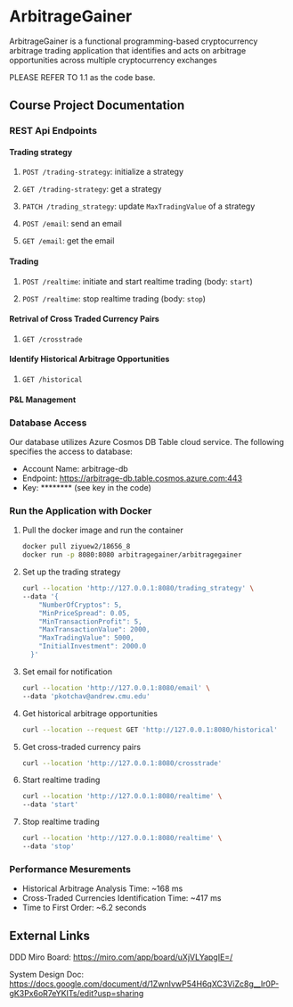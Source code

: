 # ArbitrageGainer
ArbitrageGainer is a functional programming-based cryptocurrency arbitrage trading application that identifies and acts on arbitrage opportunities across multiple cryptocurrency exchanges


PLEASE REFER TO 1.1 as the code base. 

## Course Project Documentation

### REST Api Endpoints

#### Trading strategy

1. `POST /trading-strategy`: initialize a strategy

1. `GET /trading-strategy`: get a strategy

1. `PATCH /trading_strategy`: update `MaxTradingValue` of a strategy

1. `POST /email`: send an email

1. `GET /email`: get the email


#### Trading

1. `POST /realtime`: initiate and start realtime trading (body: `start`)

1. `POST /realtime`: stop realtime trading (body: `stop`)


#### Retrival of Cross Traded Currency Pairs
1. `GET /crosstrade`

#### Identify Historical Arbitrage Opportunities
1. `GET /historical`

#### P&L Management


### Database Access

Our database utilizes Azure Cosmos DB Table cloud service.
The following specifies the access to database:
* Account Name: arbitrage-db
* Endpoint: https://arbitrage-db.table.cosmos.azure.com:443
* Key: \*\*\*\*\*\*\*\* (see key in the code)

### Run the Application with Docker

1. Pull the docker image and run the container

    ```bash
    docker pull ziyuew2/18656_8
    docker run -p 8080:8080 arbitragegainer/arbitragegainer
    ```

1. Set up the trading strategy

    ```bash
    curl --location 'http://127.0.0.1:8080/trading_strategy' \
    --data '{
        "NumberOfCryptos": 5,
        "MinPriceSpread": 0.05,
        "MinTransactionProfit": 5,
        "MaxTransactionValue": 2000,
        "MaxTradingValue": 5000,
        "InitialInvestment": 2000.0
      }'
    ```

1. Set email for notification

    ```bash
    curl --location 'http://127.0.0.1:8080/email' \
    --data 'pkotchav@andrew.cmu.edu'
    ```

1. Get historical arbitrage opportunities

    ```bash
    curl --location --request GET 'http://127.0.0.1:8080/historical'
    ```

1. Get cross-traded currency pairs

    ```bash
    curl --location 'http://127.0.0.1:8080/crosstrade'
    ```

1. Start realtime trading

    ```bash
    curl --location 'http://127.0.0.1:8080/realtime' \
    --data 'start'
    ```

1. Stop realtime trading

    ```bash
    curl --location 'http://127.0.0.1:8080/realtime' \
    --data 'stop'
    ```


### Performance Mesurements

*	Historical Arbitrage Analysis Time: ~168 ms
*	Cross-Traded Currencies Identification Time: ~417 ms
*	Time to First Order: ~6.2 seconds


## External Links

DDD Miro Board: https://miro.com/app/board/uXjVLYapgIE=/

System Design Doc: https://docs.google.com/document/d/1ZwnIvwP54H6qXC3ViZc8g__lr0P-gK3Px6oR7eYKITs/edit?usp=sharing
